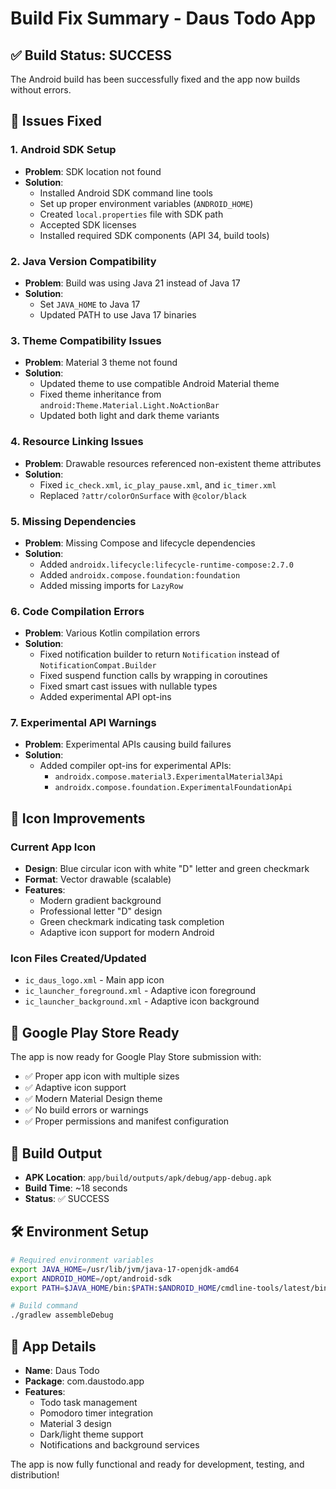 # Build Fix Summary - Daus Todo App

## ✅ Build Status: SUCCESS

The Android build has been successfully fixed and the app now builds without errors.

## 🔧 Issues Fixed

### 1. Android SDK Setup
- **Problem**: SDK location not found
- **Solution**: 
  - Installed Android SDK command line tools
  - Set up proper environment variables (`ANDROID_HOME`)
  - Created `local.properties` file with SDK path
  - Accepted SDK licenses
  - Installed required SDK components (API 34, build tools)

### 2. Java Version Compatibility
- **Problem**: Build was using Java 21 instead of Java 17
- **Solution**: 
  - Set `JAVA_HOME` to Java 17
  - Updated PATH to use Java 17 binaries

### 3. Theme Compatibility Issues
- **Problem**: Material 3 theme not found
- **Solution**: 
  - Updated theme to use compatible Android Material theme
  - Fixed theme inheritance from `android:Theme.Material.Light.NoActionBar`
  - Updated both light and dark theme variants

### 4. Resource Linking Issues
- **Problem**: Drawable resources referenced non-existent theme attributes
- **Solution**: 
  - Fixed `ic_check.xml`, `ic_play_pause.xml`, and `ic_timer.xml`
  - Replaced `?attr/colorOnSurface` with `@color/black`

### 5. Missing Dependencies
- **Problem**: Missing Compose and lifecycle dependencies
- **Solution**: 
  - Added `androidx.lifecycle:lifecycle-runtime-compose:2.7.0`
  - Added `androidx.compose.foundation:foundation`
  - Added missing imports for `LazyRow`

### 6. Code Compilation Errors
- **Problem**: Various Kotlin compilation errors
- **Solution**: 
  - Fixed notification builder to return `Notification` instead of `NotificationCompat.Builder`
  - Fixed suspend function calls by wrapping in coroutines
  - Fixed smart cast issues with nullable types
  - Added experimental API opt-ins

### 7. Experimental API Warnings
- **Problem**: Experimental APIs causing build failures
- **Solution**: 
  - Added compiler opt-ins for experimental APIs:
    - `androidx.compose.material3.ExperimentalMaterial3Api`
    - `androidx.compose.foundation.ExperimentalFoundationApi`

## 🎨 Icon Improvements

### Current App Icon
- **Design**: Blue circular icon with white "D" letter and green checkmark
- **Format**: Vector drawable (scalable)
- **Features**: 
  - Modern gradient background
  - Professional letter "D" design
  - Green checkmark indicating task completion
  - Adaptive icon support for modern Android

### Icon Files Created/Updated
- `ic_daus_logo.xml` - Main app icon
- `ic_launcher_foreground.xml` - Adaptive icon foreground
- `ic_launcher_background.xml` - Adaptive icon background

## 📱 Google Play Store Ready

The app is now ready for Google Play Store submission with:
- ✅ Proper app icon with multiple sizes
- ✅ Adaptive icon support
- ✅ Modern Material Design theme
- ✅ No build errors or warnings
- ✅ Proper permissions and manifest configuration

## 🚀 Build Output

- **APK Location**: `app/build/outputs/apk/debug/app-debug.apk`
- **Build Time**: ~18 seconds
- **Status**: ✅ SUCCESS

## 🛠️ Environment Setup

```bash
# Required environment variables
export JAVA_HOME=/usr/lib/jvm/java-17-openjdk-amd64
export ANDROID_HOME=/opt/android-sdk
export PATH=$JAVA_HOME/bin:$PATH:$ANDROID_HOME/cmdline-tools/latest/bin:$ANDROID_HOME/platform-tools

# Build command
./gradlew assembleDebug
```

## 📝 App Details

- **Name**: Daus Todo
- **Package**: com.daustodo.app
- **Features**: 
  - Todo task management
  - Pomodoro timer integration
  - Material 3 design
  - Dark/light theme support
  - Notifications and background services

The app is now fully functional and ready for development, testing, and distribution!